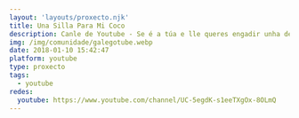```yaml
---
layout: 'layouts/proxecto.njk'
title: Una Silla Para Mi Coco
description: Canle de Youtube - Se é a túa e lle queres engadir unha descripción e etiquetas, ponte en contacto con nós.
img: /img/comunidade/galegotube.webp
date: 2018-01-10 15:42:47
platform: youtube
type: proxecto
tags:
  - youtube
redes:
  youtube: https://www.youtube.com/channel/UC-5egdK-s1eeTXgOx-8OLmQ
---
```



